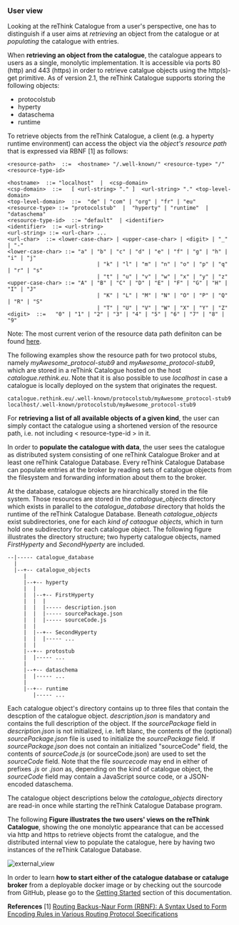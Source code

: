 ### User view

Looking at the reThink Catalogue from a user's perspective, one has to distinguish if a user aims at *retrieving* an object from the catalogue or at *populating* the catalogue with entries.

When **retrieving an object from the catalogue**, the catalogue appears to users as a single, monolytic implementation.  It is accessible via ports 80 (http) and 443 (https) in order to retrieve catalgue objects using the http(s)-get primitive.  As of version 2.1, the reThink Catalogue supports storing the following objects:
* protocolstub
* hyperty
* dataschema
* runtime

To retrieve objects from the reThink Catalogue, a client (e.g. a hyperty runtime environment) can access the object via the *object's resource path* that is expressed via RBNF [1] as follows: 

    <resource-path>  ::=  <hostname> "/.well-known/" <resource-type> "/" <resource-type-id>

    <hostname>  ::= "localhost"  |  <csp-domain>
    <csp-domain>  ::=   [ <url-string> "." ]  <url-string> "." <top-level-domain>
    <top-level-domain>  ::=  "de" | "com" | "org" | "fr" | "eu"
    <resource-type> ::= "protocolstub"  |  "hyperty" | "runtime"  |  "dataschema"
    <resource-type-id>  ::= "default"  | <identifier>
    <identifier>  ::= <url-string>
    <url-string> ::= <url-char> ...
    <url-char>  ::= <lower-case-char> | <upper-case-char> | <digit> | "_" | "-"
    <lower-case-char> ::= "a" | "b" | "c" | "d" | "e" | "f" | "g" | "h" | "i" | "j" 
                                | "k" | "l" | "m" | "n" | "o" | "p" | "q" | "r" | "s" 
                                | "t" | "u" | "v" | "w" | "x" | "y" | "z"
    <upper-case-char> ::= "A" | "B" | "C" | "D" | "E" | "F" | "G" | "H" | "I" | "J" 
                                | "K" | "L" | "M" | "N" | "O" | "P" | "Q" | "R" | "S" 
                                | "T" | "U" | "V" | "W" | "X" | "Y" | "Z"
    <digit>  ::=   "0" | "1" | "2" | "3" | "4" | "5" | "6" | "7" | "8" | "9" 

Note: The most current verion of the resource data path definiton can be found  [here](https://github.com/reTHINK-project/architecture/blob/master/docs/interface-design/resource-path.md).

The following examples show the resource path for two protocol stubs, namely *myAwesome_protocol-stub9* and *myAwesome_protocol-stub9*, which are stored in a reThink Catalogue hosted on the host *catalogue.rethink.eu*.  Note that it is also possible to use *localhost* in case a catalogue is locally deployed on the system that originates the request.

    catalogue.rethink.eu/.well-known/protocolstub/myAwesome_protocol-stub9
    localhost/.well-known/protocolstub/myAwesome_protocol-stub9

For **retrieving a list of all available objects of a given kind**, the user can simply contact the catalogue using a shortened version of the resource path, i.e. not including  < resource-type-id >  in it.

In order to **populate the catalogue with data**, the user sees the catalogue as distributed system consisting of one reThink Catalogue Broker and at least one reThink Catalogue Database.  Every reThink Catalogue Database can populate entries at the broker by reading sets of catalogue objects from the filesystem and forwarding information about them to the broker.

At the database, catalogue objects are hirarchically stored in the file system.  Those resources are stored in the *catalogue_objects* directory which exists in parallel to the *catalogue_database* directory that holds the runtime of the reThink Catalogue Database.  Beneath *catalogue_objects* exist subdirectories, one for each *kind of cataogue objects*, which in turn hold one subdirectory for each catalogue object.  The following figure illustrates the directory structure; two hyperty catalogue objects, named *FirstHyperty* and *SecondHyperty* are included.

    --|----- catalogue_database
      |
      |--+-- catalogue_objects
         |
         |--+-- hyperty
         |  |
         |  |--+-- FirstHyperty
         |  |  |
         |  |  |----- description.json
         |  |  |----- sourcePackage.json
         |  |  |----- sourceCode.js
         |  |
         |  |--+-- SecondHyperty
         |  |  |----- ...
         |  |
         |--+-- protostub
         |  |----- ...
         |
         |--+-- dataschema
         |  |----- ...
         |
         |--+-- runtime
            |----- ...

Each catalogue object's directory contains up to three files that contain the descption of the catalogue object.  *description.json* is mandatory and contains the full description of the object.  If the *sourcePackage* field in *description.json* is not initialized, i.e. left blanc, the contents of the (optional) *sourcePackage.json* file is used to initialize the *sourcePackage* field.  If *sourcePackage.json* does not contain an initialized "sourceCode" field, the contents of *sourceCode.js* (or sourceCode.json) are used to set the *sourceCode* field.  Note that the file *sourcecode* may end in either of prefixes *.js* or *.json* as, depending on the kind of catalogue object, the *sourceCode* field may contain a JavaScript source code, or a JSON-encoded dataschema.

The catalogue object descriptions below the *catalogue_objects* directory are read-in once while starting the reThink Catalogue Database program.

The following **Figure illustrates the two users' views on the reThink Catalogue**, showing the one monolytic appearance that can be accessed via http and https to retrieve objects fromt the catalogue, and the distributed internal view to populate the catalogue, here by having two instances of the reThink Catalogue Database.

![external_view](https://github.com/reTHINK-project/dev-catalogue/blob/master/doc/internals/catalogue-external-view.png)

In order to learn **how to start either of the catalogue database or cataluge broker** from a deployable docker image or by checking out the sourcode from GitHub, please go to the [Getting Started](../getting_started) section of this documentation.


**References**
[1] [Routing Backus-Naur Form (RBNF): A Syntax Used to Form Encoding Rules in Various Routing Protocol Specifications](http://tools.ietf.org/html/rfc5511)
